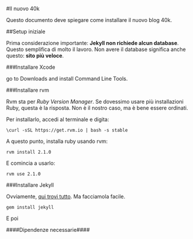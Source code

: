 #Il nuovo 40k

Questo documento deve spiegare come installare il nuovo blog 40k.

##Setup iniziale

Prima considerazione importante: **Jekyll non richiede alcun database**. Questo semplifica di molto il lavoro. Non
avere il database significa anche questo: **sito più veloce**.

###Installare Xcode

go to Downloads and install Command Line Tools.

###Installare rvm

Rvm sta per *Ruby Version Manager*. Se dovessimo usare più installazioni Ruby, questa è la risposta. Non è il nostro
caso, ma è bene essere ordinati.

Per installarlo, accedi al terminale e digita:

    \curl -sSL https://get.rvm.io | bash -s stable

A questo punto, installa ruby usando rvm:

    rvm install 2.1.0

E comincia a usarlo:

    rvm use 2.1.0

###Installare Jekyll

Ovviamente, [qui trovi tutto](http://jekyllrb.com/). Ma facciamola facile.

    gem install jekyll

E poi

####Dipendenze necessarie####


